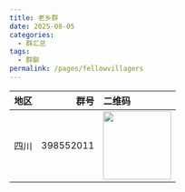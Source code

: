 ```yaml
---
title: 老乡群
date: 2025-08-05
categories:
  - 群汇总
tags:
  - 群聊
permalink: /pages/fellowvillagers
---
```

| 地区  |      群号 | 二维码                                               |
| :---: | --------: | :--------------------------------------------------- |
| 四川  | 398552011 | <img src="/img/04/2025四川老乡群.jpg" width="120" /> |